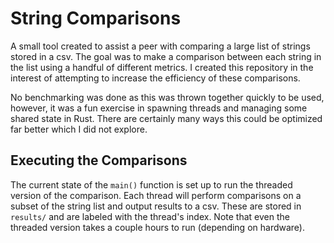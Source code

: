 # String Comparisons

A small tool created to assist a peer with comparing a large list of strings stored in a csv.
The goal was to make a comparison between each string in the list using a handful of different metrics.
I created this repository in the interest of attempting to increase the efficiency of these comparisons.

No benchmarking was done as this was thrown together quickly to be used, however, it was a fun exercise 
in spawning threads and managing some shared state in Rust.
There are certainly many ways this could be optimized far better which I did not explore.

## Executing the Comparisons

The current state of the `main()` function is set up to run the threaded version of the comparison.
Each thread will perform comparisons on a subset of the string list and output results to a csv.
These are stored in `results/` and are labeled with the thread's index.
Note that even the threaded version takes a couple hours to run (depending on hardware).

